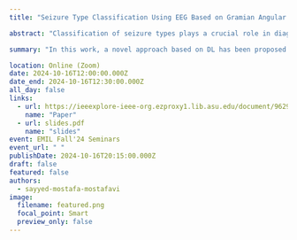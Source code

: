 ```yaml
---
title: "Seizure Type Classification Using EEG Based on Gramian Angular Field Transformation and Deep Learning"

abstract: "Classification of seizure types plays a crucial role in diagnosis and prognosis of epileptic patients which has not been addressed properly, while most of the works are surrounded by seizure detection only. However, in recent times, few works have been attempted on the classification of seizure types using deep learning (DL). In this work, a novel approach based on DL has been proposed to classify four types of seizures - complex partial seizure, generalized non-specific seizure, simple partial seizure, tonic-clonic seizure, and seizure-free. Certainly, one of the most efficient classes of DL, convolution neural network (CNN) has achieved exemplary success in the field of image recognition. Therefore, CNN has been employed to perform both automatic feature extraction and classification tasks after generating 2D images from 1D electroencephalogram (EEG) signal by employing an efficient technique, called gramian angular summation field. Next, these images fed into CNN to perform binary and multiclass classification tasks. For experimental evaluation, the Temple University Hospital (TUH, v1.5.2) EEG dataset has been taken into consideration. The proposed method has achieved classification accuracy for binary and multiclass - 3, 4, and 5 up to 96.01%, 89.91%, 84.19%, and 84.20% respectively. The results display the potentiality of the proposed method in seizure type classification.Clinical relevance-gramian angular summation field, seizure types, convolution neural network."

summary: "In this work, a novel approach based on DL has been proposed to classify four types of seizures - complex partial seizure, generalized non-specific seizure, simple partial seizure, tonic-clonic seizure, and seizure-free."

location: Online (Zoom)
date: 2024-10-16T12:00:00.000Z
date_end: 2024-10-16T12:30:00.000Z
all_day: false
links:
  - url: https://ieeexplore-ieee-org.ezproxy1.lib.asu.edu/document/9629791
    name: "Paper"
  - url: slides.pdf
    name: "slides"
event: EMIL Fall'24 Seminars
event_url: " "
publishDate: 2024-10-16T20:15:00.000Z
draft: false
featured: false
authors:
  - sayyed-mostafa-mostafavi
image:
  filename: featured.png
  focal_point: Smart
  preview_only: false
---
```

